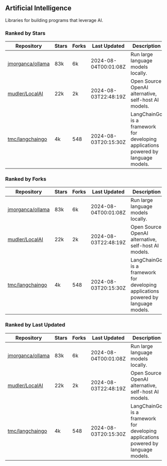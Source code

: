 ## Artificial Intelligence

Libraries for building programs that leverage AI.

### Ranked by Stars

| Repository | Stars | Forks | Last Updated | Description | 
|------------|-------|-------|--------------|-------------|
| [jmorganca/ollama](https://github.com/jmorganca/ollama) | 83k | 6k | 2024-08-04T00:01:08Z |  Run large language models locally. |
| [mudler/LocalAI](https://github.com/mudler/LocalAI) | 22k | 2k | 2024-08-03T22:48:19Z |  Open Source OpenAI alternative, self-host AI models. |
| [tmc/langchaingo](https://github.com/tmc/langchaingo) | 4k | 548 | 2024-08-03T20:15:30Z |  LangChainGo is a framework for developing applications powered by language models. |

### Ranked by Forks

| Repository | Stars | Forks | Last Updated | Description | 
|------------|-------|-------|--------------|-------------|
| [jmorganca/ollama](https://github.com/jmorganca/ollama) | 83k | 6k | 2024-08-04T00:01:08Z |  Run large language models locally. |
| [mudler/LocalAI](https://github.com/mudler/LocalAI) | 22k | 2k | 2024-08-03T22:48:19Z |  Open Source OpenAI alternative, self-host AI models. |
| [tmc/langchaingo](https://github.com/tmc/langchaingo) | 4k | 548 | 2024-08-03T20:15:30Z |  LangChainGo is a framework for developing applications powered by language models. |

### Ranked by Last Updated

| Repository | Stars | Forks | Last Updated | Description | 
|------------|-------|-------|--------------|-------------|
| [jmorganca/ollama](https://github.com/jmorganca/ollama) | 83k | 6k | 2024-08-04T00:01:08Z |  Run large language models locally. |
| [mudler/LocalAI](https://github.com/mudler/LocalAI) | 22k | 2k | 2024-08-03T22:48:19Z |  Open Source OpenAI alternative, self-host AI models. |
| [tmc/langchaingo](https://github.com/tmc/langchaingo) | 4k | 548 | 2024-08-03T20:15:30Z |  LangChainGo is a framework for developing applications powered by language models. |

